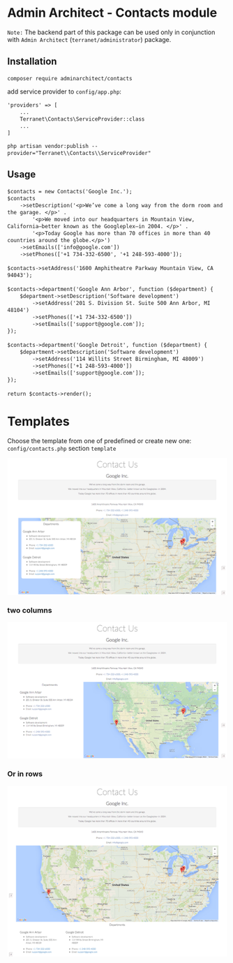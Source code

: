 # Admin Architect - Contacts module

`Note:` The backend part of this package can be used only in conjunction with `Admin Architect` (`terranet/administrator`) package.

## Installation

```
composer require adminarchitect/contacts
```

add service provider to `config/app.php`:

```
'providers' => [
    ...
    Terranet\Contacts\ServiceProvider::class
    ...
]
```

```
php artisan vendor:publish --provider="Terranet\\Contacts\\ServiceProvider"
```

## Usage

```
$contacts = new Contacts('Google Inc.');
$contacts
    ->setDescription('<p>We’ve come a long way from the dorm room and the garage. </p>' .
        '<p>We moved into our headquarters in Mountain View, California—better known as the Googleplex—in 2004. </p>' .
        '<p>Today Google has more than 70 offices in more than 40 countries around the globe.</p>')
    ->setEmails(['info@google.com'])
    ->setPhones(['+1 734-332-6500', '+1 248-593-4000']);
    
$contacts->setAddress('1600 Amphitheatre Parkway Mountain View, CA 94043');

$contacts->department('Google Ann Arbor', function ($department) {
    $department->setDescription('Software development')
        ->setAddress('201 S. Division St. Suite 500 Ann Arbor, MI 48104')
        ->setPhones(['+1 734-332-6500'])
        ->setEmails(['support@google.com']);
});

$contacts->department('Google Detroit', function ($department) {
    $department->setDescription('Software development')
        ->setAddress('114 Willits Street Birmingham, MI 48009')
        ->setPhones(['+1 248-593-4000'])
        ->setEmails(['support@google.com']);
});

return $contacts->render();
```

# Templates

Choose the template from one of predefined or create new one: `config/contacts.php` section `template`

![Contact page - Default template](./images/full.png)

### two columns

![Contact page - Tow Columns template](./images/two-columns.png)

### Or in rows

![Contact page - Tow Rows template](./images/two-rows.png)